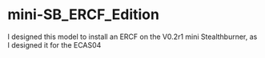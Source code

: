 # mini-SB_ERCF_Edition
I designed this model to install an ERCF on the V0.2r1 mini Stealthburner, as I designed it for the ECAS04
